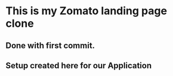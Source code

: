 # This is my Zomato landing page clone 

## Done with first commit.

## Setup created here for our Application 
